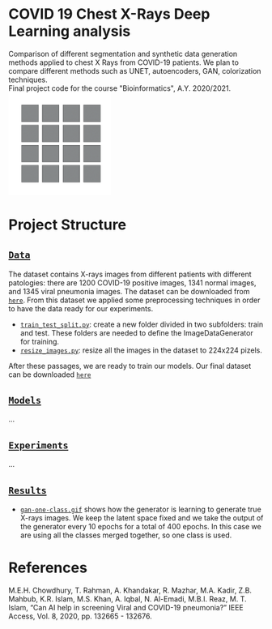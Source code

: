 # COVID 19 Chest X-Rays Deep Learning analysis
Comparison of different segmentation and synthetic data generation methods applied to chest X Rays from COVID-19 patients. We plan to compare different methods such as UNET, autoencoders, GAN, colorization techniques. \
Final project code for the course "Bioinformatics", A.Y. 2020/2021. \
<img src="https://raw.githubusercontent.com/Gialbo/COVID-Chest-X-Rays-Deep-Learning-analysis/main/results/gan-one-class.gif" width="40%">


# Project Structure

##  [`Data`](./data)
The dataset contains X-rays images from different patients with different patologies: there are 1200 COVID-19 positive images, 1341 normal images, and 1345 viral pneumonia images. The dataset can be downloaded from [`here`](https://www.kaggle.com/tawsifurrahman/covid19-radiography-database).
From this dataset we applied some preprocessing techniques in order to have the data ready for our experiments. 
* [`train_test_split.py`](./data/train_test_split.py): create a new folder divided in two subfolders: train and test. These folders are needed to define the ImageDataGenerator for training.
* [`resize_images.py`](./data/resize_images.py): resize all the images in the dataset to 224x224 pizels.

After these passages, we are ready to train our models. Our final dataset can be downloaded [`here`](https://drive.google.com/drive/folders/1-7se3aMXMXtDF89ALV07pru3kELmWTTo?usp=sharing)

## [`Models`](./models)
...

## [`Experiments`](./experiments)
...

## [`Results`](./results)
* [`gan-one-class.gif`](./results/gan-one-class.gif) shows how the generator is learning to generate true X-rays images. We keep the latent space fixed and we take the output of the generator every 10 epochs for a total of 400 epochs. In this case we are using all the classes merged together, so one class is used.



# References
M.E.H. Chowdhury, T. Rahman, A. Khandakar, R. Mazhar, M.A. Kadir, Z.B. Mahbub, K.R. Islam, M.S. Khan, A. Iqbal, N. Al-Emadi, M.B.I. Reaz, M. T. Islam, “Can AI help in screening Viral and COVID-19 pneumonia?” IEEE Access, Vol. 8, 2020, pp. 132665 - 132676.
